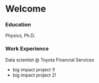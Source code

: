 # Welcome

### Education
Physics, Ph.D.

### Work Experience
Data scientist @ Toyota Financial Services
- big impact project 1!
- big impact project 2!
